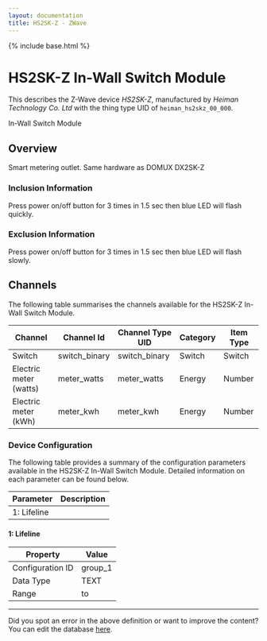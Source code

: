 ```yaml
---
layout: documentation
title: HS2SK-Z - ZWave
---
```


{% include base.html %}

# HS2SK-Z In-Wall Switch Module

This describes the Z-Wave device *HS2SK-Z*, manufactured by *Heiman Technology Co. Ltd* with the thing type UID of ```heiman_hs2skz_00_000```. 

In-Wall Switch Module  


## Overview 

Smart metering outlet. Same hardware as DOMUX DX2SK-Z

  


### Inclusion Information 

Press power on/off button for 3 times in 1.5 sec then blue LED will flash quickly.

  


### Exclusion Information 

Press power on/off button for 3 times in 1.5 sec then blue LED will flash slowly.


## Channels
The following table summarises the channels available for the HS2SK-Z In-Wall Switch Module.

| Channel | Channel Id | Channel Type UID | Category | Item Type |
|---------|------------|------------------|----------|-----------|
| Switch | switch_binary | switch_binary | Switch | Switch |
| Electric meter (watts) | meter_watts | meter_watts | Energy | Number |
| Electric meter (kWh) | meter_kwh | meter_kwh | Energy | Number |


### Device Configuration
The following table provides a summary of the configuration parameters available in the HS2SK-Z In-Wall Switch Module.
Detailed information on each parameter can be found below.

| Parameter   | Description |
|-------------|-------------|
| 1: Lifeline |  |


#### 1: Lifeline


| Property         | Value    |
|------------------|----------|
| Configuration ID | group_1 |
| Data Type        | TEXT |
| Range |  to  |


---

Did you spot an error in the above definition or want to improve the content?
You can edit the database [here](http://www.cd-jackson.com/index.php/zwave/zwave-device-database/zwave-device-list/devicesummary/549).
